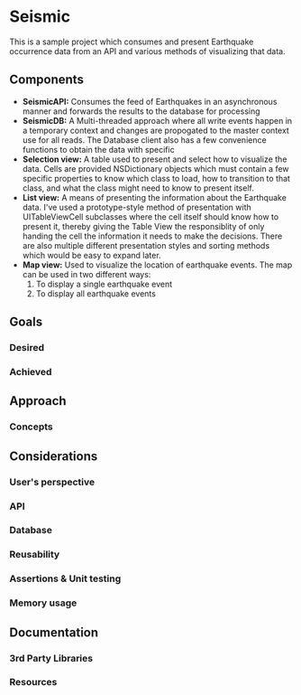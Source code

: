 Seismic
=======

This is a sample project which consumes and present Earthquake occurrence data from an API and various methods of visualizing that data.


## Components
* **SeismicAPI:** Consumes the feed of Earthquakes in an asynchronous manner and forwards the results to the database for processing
* **SeismicDB:** A Multi-threaded approach where all write events happen in a temporary context and changes are propogated to the master context use for all reads. The Database client also has a few convenience functions to obtain the data with specific 
* **Selection view:** A table used to present and select how to visualize the data. Cells are provided NSDictionary objects which must contain a few specific properties to know which class to load, how to transition to that class, and what the class might need to know to present itself.
* **List view:** A means of presenting the information about the Earthquake data. I've used a prototype-style method of presentation with UITableViewCell subclasses where the cell itself should know how to present it, thereby giving the Table View the responsiblity of only handing the cell the information it needs to make the decisions. There are also multiple different presentation styles and sorting methods which would be easy to expand later.
* **Map view:** Used to visualize the location of earthquake events. The map can be used in two different ways:
	1. To display a single earthquake event
	2. To display all earthquake events

## Goals
### Desired
### Achieved

## Approach
### Concepts

## Considerations
### User's perspective
### API
### Database
### Reusability
### Assertions & Unit testing
### Memory usage


## Documentation
### 3rd Party Libraries
### Resources 